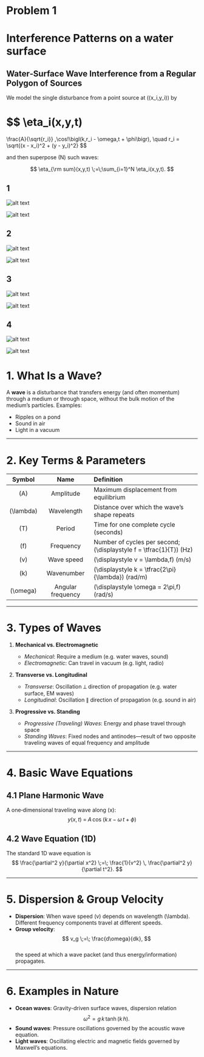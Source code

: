 # Problem 1

# Interference Patterns on a water surface

## Water‐Surface Wave Interference from a Regular Polygon of Sources

We model the single disturbance from a point source at \((x_i,y_i)\) by

$$
\eta_i(x,y,t)
=
\frac{A}{\sqrt{r_i}} \,\cos\!\bigl(k\,r_i - \omega\,t + \phi\bigr),
\quad
r_i = \sqrt{(x - x_i)^2 + (y - y_i)^2}
$$

and then superpose \(N\) such waves:

$$
\eta_{\rm sum}(x,y,t) \;=\;\sum_{i=1}^N \eta_i(x,y,t).
$$

## 1
![alt text](ScreenRecording2025-05-15124930-ezgif.com-video-to-gif-converter.gif)


![alt text](ScreenRecording2025-05-15124618-ezgif.com-video-to-gif-converter.gif)

## 2
![alt text](ScreenRecording2025-05-15125122-ezgif.com-video-to-gif-converter.gif)


![alt text](ScreenRecording2025-05-15125150-ezgif.com-video-to-gif-converter.gif)

## 3
![alt text](ScreenRecording2025-05-15125214-ezgif.com-video-to-gif-converter.gif)


![alt text](ScreenRecording2025-05-15125242-ezgif.com-video-to-gif-converter.gif)

## 4
![alt text](ScreenRecording2025-05-15122532-ezgif.com-video-to-gif-converter.gif)


![alt text](ScreenRecording2025-05-15125317-ezgif.com-video-to-gif-converter.gif)

# 1. What Is a Wave?  
A **wave** is a disturbance that transfers energy (and often momentum) through a medium or through space, without the bulk motion of the medium’s particles. Examples:

- Ripples on a pond  
- Sound in air  
- Light in a vacuum  

---

# 2. Key Terms & Parameters

| Symbol | Name              | Definition                                                     |
|:------:|:-----------------:|:---------------------------------------------------------------|
| \(A\)  | Amplitude         | Maximum displacement from equilibrium                          |
| \(\lambda\) | Wavelength   | Distance over which the wave’s shape repeats                   |
| \(T\)  | Period            | Time for one complete cycle (seconds)                          |
| \(f\)  | Frequency         | Number of cycles per second; \(\displaystyle f = \tfrac{1}{T}\) (Hz) |
| \(v\)  | Wave speed        | \(\displaystyle v = \lambda\,f\) (m/s)                          |
| \(k\)  | Wavenumber        | \(\displaystyle k = \tfrac{2\pi}{\lambda}\) (rad/m)             |
| \(\omega\) | Angular frequency | \(\displaystyle \omega = 2\pi\,f\) (rad/s)                  |

---

# 3. Types of Waves

1. **Mechanical vs. Electromagnetic**  
   - *Mechanical*: Require a medium (e.g. water waves, sound)  
   - *Electromagnetic*: Can travel in vacuum (e.g. light, radio)  

2. **Transverse vs. Longitudinal**  
   - *Transverse*: Oscillation ⟂ direction of propagation (e.g. water surface, EM waves)  
   - *Longitudinal*: Oscillation ∥ direction of propagation (e.g. sound in air)  

3. **Progressive vs. Standing**  
   - *Progressive (Traveling) Waves*: Energy and phase travel through space  
   - *Standing Waves*: Fixed nodes and antinodes—result of two opposite traveling waves of equal frequency and amplitude  

---

# 4. Basic Wave Equations

## 4.1 Plane Harmonic Wave  
A one‐dimensional traveling wave along \(x\):
$$
y(x,t) \;=\; A \,\cos\!\bigl(k\,x \;-\;\omega\,t \;+\;\phi\bigr)
$$

## 4.2 Wave Equation (1D)  
The standard 1D wave equation is
$$
\frac{\partial^2 y}{\partial x^2}
\;=\;
\frac{1}{v^2}
\,
\frac{\partial^2 y}{\partial t^2}.
$$

---

# 5. Dispersion & Group Velocity

- **Dispersion**: When wave speed \(v\) depends on wavelength \(\lambda\). Different frequency components travel at different speeds.  
- **Group velocity**:
$$
v_g \;=\; \frac{d\omega}{dk},
$$  
the speed at which a wave packet (and thus energy/information) propagates.

---

# 6. Examples in Nature

- **Ocean waves**: Gravity-driven surface waves, dispersion relation
  $$
    \omega^2 = g\,k\,\tanh(k\,h).
  $$
- **Sound waves**: Pressure oscillations governed by the acoustic wave equation.  
- **Light waves**: Oscillating electric and magnetic fields governed by Maxwell’s equations.
